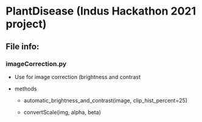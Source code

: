 # PlantDisease (Indus Hackathon 2021 project)

## File info:

### imageCorrection.py

- Use for image correction (brightness and contrast

- methods

  - automatic_brightness_and_contrast(image, clip_hist_percent=25)

  - convertScale(img, alpha, beta)
